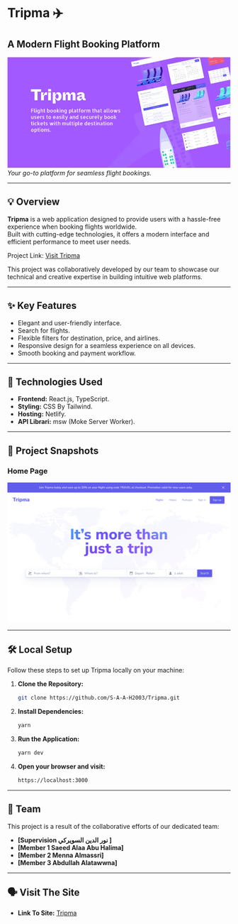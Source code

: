# Tripma ✈️

## A Modern Flight Booking Platform

![Tripma Screenshot](./src/assets/readme-main.png)  
*Your go-to platform for seamless flight bookings.*  

---

## 💡 **Overview**

**Tripma** is a web application designed to provide users with a hassle-free experience when booking flights worldwide.  
Built with cutting-edge technologies, it offers a modern interface and efficient performance to meet user needs.  

Project Link: [Visit Tripma](https://tripma.netlify.app)  

This project was collaboratively developed by our team to showcase our technical and creative expertise in building intuitive web platforms.  

---

## ✨ **Key Features**  

- Elegant and user-friendly interface.  
- Search for flights.  
- Flexible filters for destination, price, and airlines.  
- Responsive design for a seamless experience on all devices.  
- Smooth booking and payment workflow.  

---

## 🚀 **Technologies Used**  

- **Frontend:** React.js, TypeScript.  
- **Styling:** CSS By Tailwind.
- **Hosting:** Netlify.
- **API Librari:** msw (Moke Server Worker).

---

## 🌟 **Project Snapshots**  

### Home Page  

![Home_Img](./src/assets/readme.png)

---

## 🛠️ **Local Setup**  

Follow these steps to set up Tripma locally on your machine:  

1. **Clone the Repository:**  

   ```bash
   git clone https://github.com/S-A-A-H2003/Tripma.git
   ```

2. **Install Dependencies:**  

   ```bash
   yarn
   ```

3. **Run the Application:**  

   ```bash
   yarn dev
   ```

4. **Open your browser and visit:**  

   ```bash
   https://localhost:3000
   ```

---

## 🤝 **Team**  

This project is a result of the collaborative efforts of our dedicated team:

- **[Supervision نور الدين السويركي ]**
- **[Member 1 Saeed Alaa Abu Halima]**  
- **[Member 2 Menna Almassri]**  
- **[Member 3 Abdullah Alatawwna]**  

---

## 🗣 **Visit The Site**  

- **Link To Site:** [Tripma](https://t-ripma.netlify.app)  
